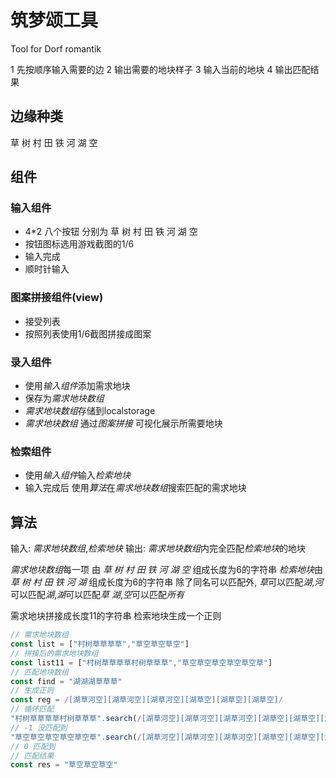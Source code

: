 # 筑梦颂工具
Tool for Dorf romantik

1 先按顺序输入需要的边
2 输出需要的地块样子
3 输入当前的地块
4 输出匹配结果

## 边缘种类
草  树  村  田  铁  河  湖  空

## 组件
### 输入组件
- 4*2 八个按钮 分别为
草  树  村  田  铁  河  湖  空
- 按钮图标选用游戏截图的1/6
- 输入完成
- 顺时针输入
### 图案拼接组件(view)
- 接受列表
- 按照列表使用1/6截图拼接成图案
### 录入组件
- 使用*输入组件*添加需求地块
- 保存为*需求地块数组*
- *需求地块数组*存储到localstorage
- *需求地块数组* 通过*图案拼接* 可视化展示所需要地块

### 检索组件
- 使用*输入组件*输入*检索地块*
- 输入完成后 使用*算法*在*需求地块数组*搜索匹配的需求地块

## 算法
输入: *需求地块数组*,*检索地块*
输出: *需求地块数组*内完全匹配*检索地块*的地块

*需求地块数组*每一项 由 *草  树  村  田  铁  河  湖  空* 组成长度为6的字符串
*检索地块*由 *草  树  村  田  铁  河  湖* 组成长度为6的字符串
除了同名可以匹配外, 
*草*可以匹配*湖*,*河*可以匹配*湖*,*湖*可以匹配*草 湖*,*空*可以匹配*所有*

需求地块拼接成长度11的字符串
检索地块生成一个正则 
```js
// 需求地块数组
const list = ["村树草草草草","草空草空草空"]
// 拼接后的需求地块数组
const list11 = ["村树草草草草村树草草草","草空草空草空草空草空草"]
// 匹配地块数组
const find = "湖湖湖草草草"
// 生成正则
const reg = /[湖草河空][湖草河空][湖草河空][湖草空][湖草空][湖草空]/
// 循环匹配
"村树草草草草村树草草草".search(/[湖草河空][湖草河空][湖草河空][湖草空][湖草空][湖草空]/)
// -1 没匹配到
"草空草空草空草空草空草".search(/[湖草河空][湖草河空][湖草河空][湖草空][湖草空][湖草空]/)
// 0 匹配到
// 匹配结果
const res = "草空草空草空"
```